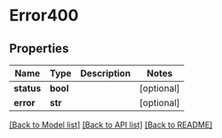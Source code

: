 # Error400

## Properties
Name | Type | Description | Notes
------------ | ------------- | ------------- | -------------
**status** | **bool** |  | [optional] 
**error** | **str** |  | [optional] 

[[Back to Model list]](../README.md#documentation-for-models) [[Back to API list]](../README.md#documentation-for-api-endpoints) [[Back to README]](../README.md)

